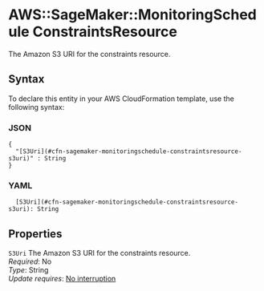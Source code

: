 # AWS::SageMaker::MonitoringSchedule ConstraintsResource<a name="aws-properties-sagemaker-monitoringschedule-constraintsresource"></a>

The Amazon S3 URI for the constraints resource\.

## Syntax<a name="aws-properties-sagemaker-monitoringschedule-constraintsresource-syntax"></a>

To declare this entity in your AWS CloudFormation template, use the following syntax:

### JSON<a name="aws-properties-sagemaker-monitoringschedule-constraintsresource-syntax.json"></a>

```
{
  "[S3Uri](#cfn-sagemaker-monitoringschedule-constraintsresource-s3uri)" : String
}
```

### YAML<a name="aws-properties-sagemaker-monitoringschedule-constraintsresource-syntax.yaml"></a>

```
  [S3Uri](#cfn-sagemaker-monitoringschedule-constraintsresource-s3uri): String
```

## Properties<a name="aws-properties-sagemaker-monitoringschedule-constraintsresource-properties"></a>

`S3Uri`  <a name="cfn-sagemaker-monitoringschedule-constraintsresource-s3uri"></a>
The Amazon S3 URI for the constraints resource\.  
*Required*: No  
*Type*: String  
*Update requires*: [No interruption](https://docs.aws.amazon.com/AWSCloudFormation/latest/UserGuide/using-cfn-updating-stacks-update-behaviors.html#update-no-interrupt)